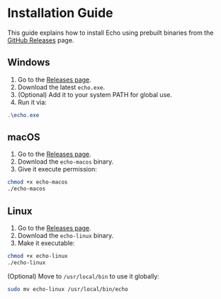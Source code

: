 # Installation Guide

This guide explains how to install Echo using prebuilt binaries from the [GitHub Releases](https://github.com/IdanKoblik/Echo/releases) page.

## Windows

1. Go to the [Releases page](https://github.com/IdanKoblik/Echo/releases).
2. Download the latest `echo.exe`.
3. (Optional) Add it to your system PATH for global use.
4. Run it via:

```powershell
.\echo.exe
```

## macOS

1. Go to the [Releases page](https://github.com/IdanKoblik/Echo/releases).
2. Download the `echo-macos` binary.
3. Give it execute permission:

```bash
chmod +x echo-macos
./echo-macos
```

## Linux

1. Go to the [Releases page](https://github.com/IdanKoblik/Echo/releases).
2. Download the `echo-linux` binary.
3. Make it executable:

```bash
chmod +x echo-linux
./echo-linux
```

(Optional) Move to `/usr/local/bin` to use it globally:

```bash
sudo mv echo-linux /usr/local/bin/echo
```